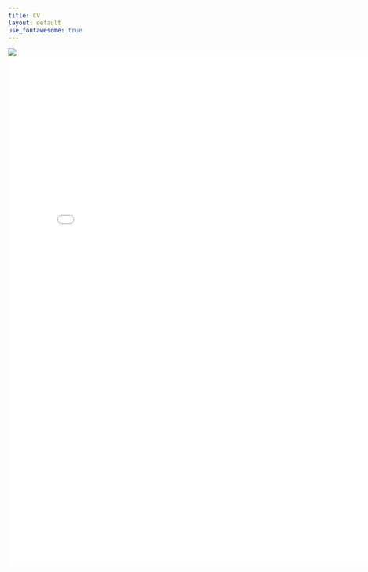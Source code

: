 ```yaml
---
title: CV
layout: default
use_fontawesome: true
---
```


<!-- CV -->
<div class="row content-row">
  <div class="col-12">
    <img src="{{ site.baseurl }}/images/alaska.png">
  </div>
  <div class="col-12">
    <center>
      <embed src="{{ site.baseurl }}/attachments/DupontCV.pdf#toolbar=1" width="800px" height="1035px"/>
    </center>
  </div>
</div>
